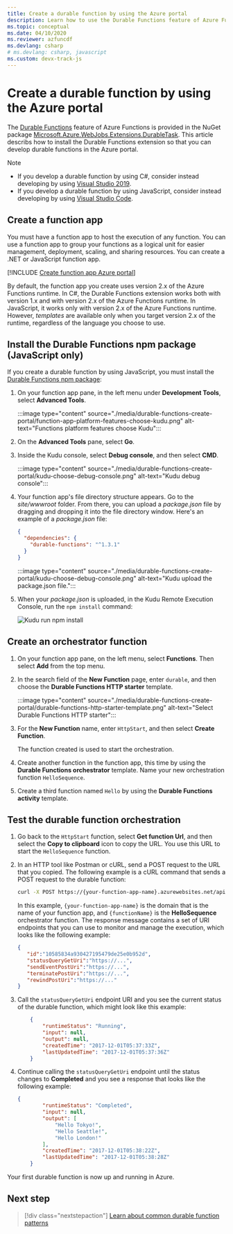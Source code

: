 ```yaml
---
title: Create a durable function by using the Azure portal  
description: Learn how to use the Durable Functions feature of Azure Functions for app development in the Azure portal.
ms.topic: conceptual
ms.date: 04/10/2020
ms.reviewer: azfuncdf
ms.devlang: csharp
# ms.devlang: csharp, javascript
ms.custom: devx-track-js
---
```


# Create a durable function by using the Azure portal

The [Durable Functions](durable-functions-overview.md) feature of Azure Functions is provided in the NuGet package [Microsoft.Azure.WebJobs.Extensions.DurableTask](https://www.nuget.org/packages/Microsoft.Azure.WebJobs.Extensions.DurableTask). This article describs how to install the Durable Functions extension so that you can develop durable functions in the Azure portal.

> [!NOTE]
>
> * If you develop a durable function by using C#, consider instead developing by using [Visual Studio 2019](durable-functions-create-first-csharp.md).
> * If you develop a durable function by using JavaScript, consider instead developing by using [Visual Studio Code](./quickstart-js-vscode.md).

## Create a function app

You must have a function app to host the execution of any function. You can use a function app to group your functions as a logical unit for easier management, deployment, scaling, and sharing resources. You can create a .NET or JavaScript function app.

[!INCLUDE [Create function app Azure portal](../../../includes/functions-create-function-app-portal.md)]

By default, the function app you create uses version 2.x of the Azure Functions runtime. In C#, the Durable Functions extension works both with version 1.x and with version 2.x of the Azure Functions runtime. In JavaScript, it works only with version 2.x of the Azure Functions runtime. However, *templates* are available only when you target version 2.x of the runtime, regardless of the language you choose to use.

## Install the Durable Functions npm package (JavaScript only)

If you create a durable function by using JavaScript, you must install the [Durable Functions npm package](https://www.npmjs.com/package/durable-functions):

1. On your function app pane, in the left menu under **Development Tools**, select **Advanced Tools**.

   :::image type="content" source="./media/durable-functions-create-portal/function-app-platform-features-choose-kudu.png" alt-text="Functions platform features choose Kudu":::

1. On the **Advanced Tools** pane, select **Go**.

1. Inside the Kudu console, select **Debug console**, and then select **CMD**.

   :::image type="content" source="./media/durable-functions-create-portal/kudu-choose-debug-console.png" alt-text="Kudu debug console":::

1. Your function app's file directory structure appears. Go to the *site/wwwroot* folder. From there, you can upload a *package.json* file by dragging and dropping it into the file directory window. Here's an example of a *package.json* file:

    ```json
    {
      "dependencies": {
        "durable-functions": "^1.3.1"
      }
    }
    ```

   :::image type="content" source="./media/durable-functions-create-portal/kudu-choose-debug-console.png" alt-text="Kudu upload the package.json file.":::

1. When your *package.json* is uploaded, in the Kudu Remote Execution Console, run the `npm install` command:

   ![Kudu run npm install](./media/durable-functions-create-portal/kudu-npm-install.png)

## Create an orchestrator function

1. On your function app pane, on the left menu, select **Functions**. Then select **Add** from the top menu.

1. In the search field of the **New Function** page, enter `durable`, and then choose the **Durable Functions HTTP starter** template.

   :::image type="content" source="./media/durable-functions-create-portal/durable-functions-http-starter-template.png" alt-text="Select Durable Functions HTTP starter":::

1. For the **New Function** name, enter `HttpStart`, and then select **Create Function**.

   The function created is used to start the orchestration.

1. Create another function in the function app, this time by using the **Durable Functions orchestrator** template. Name your new orchestration function `HelloSequence`.

1. Create a third function named `Hello` by using the **Durable Functions activity** template.

## Test the durable function orchestration

1. Go back to the `HttpStart` function, select **Get function Url**, and then select the **Copy to clipboard** icon to copy the URL. You use this URL to start the `HelloSequence` function.

1. In an HTTP tool like Postman or cURL, send a POST request to the URL that you copied. The following example is a cURL command that sends a POST request to the durable function:

    ```bash
    curl -X POST https://{your-function-app-name}.azurewebsites.net/api/orchestrators/{functionName} --header "Content-Length: 0"
    ```

    In this example, `{your-function-app-name}` is the domain that is the name of your function app, and `{functionName}` is the **HelloSequence** orchestrator function. The response message contains a set of URI endpoints that you can use to monitor and manage the execution, which looks like the following example:

    ```json
    {  
       "id":"10585834a930427195479de25e0b952d",
       "statusQueryGetUri":"https://...",
       "sendEventPostUri":"https://...",
       "terminatePostUri":"https://...",
       "rewindPostUri":"https://..."
    }
    ```

1. Call the `statusQueryGetUri` endpoint URI and you see the current status of the durable function, which might look like this example:

    ```json
        {
            "runtimeStatus": "Running",
            "input": null,
            "output": null,
            "createdTime": "2017-12-01T05:37:33Z",
            "lastUpdatedTime": "2017-12-01T05:37:36Z"
        }
    ```

1. Continue calling the `statusQueryGetUri` endpoint until the status changes to **Completed** and you see a response that looks like the following example:

    ```json
    {
            "runtimeStatus": "Completed",
            "input": null,
            "output": [
                "Hello Tokyo!",
                "Hello Seattle!",
                "Hello London!"
            ],
            "createdTime": "2017-12-01T05:38:22Z",
            "lastUpdatedTime": "2017-12-01T05:38:28Z"
        }
    ```

Your first durable function is now up and running in Azure.

## Next step

> [!div class="nextstepaction"]
> [Learn about common durable function patterns](durable-functions-overview.md#application-patterns)
